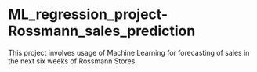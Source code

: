 # ML_regression_project-Rossmann_sales_prediction
This project involves usage of Machine Learning for forecasting of sales in the next six weeks of Rossmann Stores.
